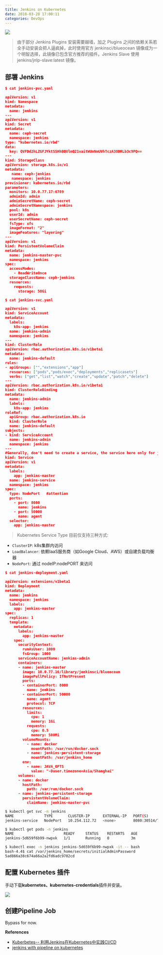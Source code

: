 ```yaml
---
title: Jenkins on Kubernetes
date: 2018-03-28 17:00:11
categories: DevOps
---
```

![](/images/jenkinsonk8s1.png)

<!-- more -->

> 由于部分 Jenkins Plugins 安装需要越墙，加之 Plugins 之间的依赖关系若全手动安装会把人逼疯掉，此时使用官方 jenkinsci/blueocean 镜像成为一个明智选择，此镜像已包含官方推荐的插件。Jenkins Slave 使用 jenkins/jnlp-slave:latest 镜像。

## 部署 Jenkins

```json
$ cat jenkins-pvc.yaml

apiVersion: v1
kind: Namespace
metadata:
  name: jenkins
---
apiVersion: v1
kind: Secret
metadata:
  name: ceph-secret
  namespace: jenkins
type: "kubernetes.io/rbd"  
data:
  key: QVFDd2hLZGFJYktSSHhBQVlmQ21vaitWUnNmUVhTczA3ODRLb3c9PQ==
---
kind: StorageClass
apiVersion: storage.k8s.io/v1
metadata:
   name: ceph-jenkins
   namespace: jenkins
provisioner: kubernetes.io/rbd
parameters:
  monitors: 10.0.77.17:6789
  adminId: admin
  adminSecretName: ceph-secret
  adminSecretNamespace: jenkins
  pool: k8s
  userId: admin
  userSecretName: ceph-secret
  fsType: xfs
  imageFormat: "2"
  imageFeatures: "layering"
---
apiVersion: v1
kind: PersistentVolumeClaim
metadata:
  name: jenkins-master-pvc
  namespace: jenkins
spec:
  accessModes:
    - ReadWriteOnce
  storageClassName: ceph-jenkins  
  resources:
    requests:
      storage: 50Gi
```

```json
$ cat jenkins-svc.yaml

apiVersion: v1
kind: ServiceAccount
metadata:
  labels:
    k8s-app: jenkins
  name: jenkins-admin
  namespace: jenkins
---
kind: ClusterRole
apiVersion: rbac.authorization.k8s.io/v1beta1
metadata:
  name: jenkins-default
rules:
- apiGroups: ["","extensions","app"]
  resources: ["pods","pods/exec","deployments","replicasets"]
  verbs: ["get","list","watch","create","update","patch","delete"]
---
apiVersion: rbac.authorization.k8s.io/v1beta1
kind: ClusterRoleBinding
metadata:
  name: jenkins-admin
  labels:
    k8s-app: jenkins
roleRef:
  apiGroup: rbac.authorization.k8s.io
  kind: ClusterRole
  name: jenkins-default
subjects:
- kind: ServiceAccount
  name: jenkins-admin
  namespace: jenkins
---
#Generally, don't need to create a service, the service here only for jnlp connect.
kind: Service
apiVersion: v1
metadata:
  labels:
    app: jenkins-master
  name: jenkins-service
  namespace: jenkins
spec:
  type: NodePort   #attention
  ports:
    - port: 8080
      name: jenkins
    - port: 50000
      name: agent
  selector:
    app: jenkins-master
```

> Kubernetes Service Type 目前仅支持三种方式:
+ `ClusterIP`: k8s集群内访问
+ `LoadBalancer`: 依赖IaaS服务商（如Google Cloud、AWS）或自建负载均衡器
+ `NodePort`: 通过 nodeIP:nodePORT 来访问

```json
$ cat jenkins-deployment.yaml

apiVersion: extensions/v1beta1
kind: Deployment
metadata:
  name: jenkins
  namespace: jenkins
  labels:
    app: jenkins-master
spec:
  replicas: 1
  template:
    metadata:
      labels:
        app: jenkins-master
    spec:
      securityContext:
        runAsUser: 1000
        fsGroup: 1000
      serviceAccountName: jenkins-admin
      containers:
      - name: jenkins-master
        image: 10.0.77.16/library/jenkinsci/blueocean
        imagePullPolicy: IfNotPresent
        ports:
        - containerPort: 8080
          name: jenkins
        - containerPort: 50000
          name: agent
          protocol: TCP
        resources:
          limits:
            cpu: 1
            memory: 1Gi
          requests:
            cpu: 0.5
            memory: 500Mi
        volumeMounts:
          - name: docker
            mountPath: /var/run/docker.sock
          - name: jenkins-persistent-storage
            mountPath: /var/jenkins_home
        env:
          - name: JAVA_OPTS
            value: "-Duser.timezone=Asia/Shanghai"
      volumes:
      - name: docker
        hostPath:
          path: /var/run/docker.sock
      - name: jenkins-persistent-storage
        persistentVolumeClaim:
          claimName: jenkins-master-pvc
```

```bash
$ kubectl get svc -n jenkins
NAME              TYPE       CLUSTER-IP      EXTERNAL-IP   PORT(S)                          AGE
jenkins-service   NodePort   10.254.112.72   <none>        8080:30514/TCP,50000:32589/TCP   4h

$ kubectl get pods -n jenkins
NAME                       READY     STATUS    RESTARTS   AGE
jenkins-5d659f6b99-nwpxk   1/1       Running   0          3m

$ kubectl exec -n jenkins jenkins-5d659f6b99-nwpxk -it -- bash
bash-4.4$ cat /var/jenkins_home/secrets/initialAdminPassword
5ad866a38c674a66a2a2fd6adc9702cd
```

## 配置 Kubernetes 插件

手动下载**kubernetes、kubernetes-credentials**插件并安装。

![](/images/jenkinsonk8s2.png)

## 创建Pipeline Job

Bypass for now.

**References**

+ [Kuberbetes-- 利用Jenkins在Kubernetes中实践CI/CD](https://zhangchenchen.github.io/2017/12/17/achieve-cicd-in-kubernetes-with-jenkins/)
+ [jenkins with pipeline on kubernetes](https://kevinguo.me/2017/12/27/jenkins-on-kubernetes-with-pipeline/)
